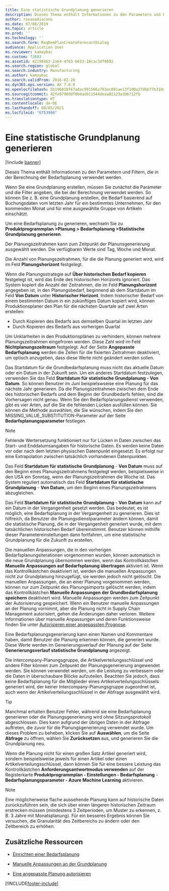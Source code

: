 ```yaml
---
title: Eine statistische Grundplanung generieren
description: Dieses Thema enthält Informationen zu den Parametern und Filtern, die in der Berechnung der Bedarfsplanung verwendet werden.
author: roxanadiaconu
ms.date: 07/08/2019
ms.topic: article
ms.prod: ''
ms.technology: ''
ms.search.form: ReqDemPlanCreateForecastDialog
audience: Application User
ms.reviewer: kamaybac
ms.custom: 72683
ms.assetid: 42190463-2a64-4f63-b653-10cac3df0692
ms.search.region: global
ms.search.industry: Manufacturing
ms.author: kamaybac
ms.search.validFrom: 2016-02-28
ms.dyn365.ops.version: AX 7.0.0
ms.openlocfilehash: 5b196018f67a8ac991566a703ec091ae13f100a27dbb77b310d59c6e2a55bb40
ms.sourcegitcommit: 42fe9790ddf0bdad911544deaa82123a396712fb
ms.translationtype: HT
ms.contentlocale: de-DE
ms.lasthandoff: 08/05/2021
ms.locfileid: "6753986"
---
```

# <a name="generate-a-statistical-baseline-forecast"></a>Eine statistische Grundplanung generieren

[!include [banner](../includes/banner.md)]

Dieses Thema enthält Informationen zu den Parametern und Filtern, die in der Berechnung der Bedarfsplanung verwendet werden. 

Wenn Sie eine Grundplanung erstellen, müssen Sie zunächst die Parameter und die Filter angeben, die bei der Berechnung verwendet werden. So können Sie z. B. eine Grundplanung erstellen, die Bedarf basierend auf Buchungsdaten vom letzten Jahr für ein bestimmtes Unternehmen, für den kommenden Monat und für eine ausgewählte Gruppe von Artikeln einschätzt. 

Um eine Bedarfsplanung zu generieren, wechseln Sie zu **Produktprogrammplan &gt;Planung &gt; Bedarfsplanung &gt;Statistische Grundplanung generieren**. 

Der Planungszeitrahmen kann zum Zeitpunkt der Planunsgenerierung ausgewählt werden. Die verfügbaren Werte sind Tag, Woche und Monat. 

Die Anzahl von Planungszeitrahmen, für die die Planung generiert wird, wird im Feld **Planungshorizont** festgelegt. 

Wenn die Planungsstrategie auf **Über historischen Bedarf kopieren** festgelegt ist, wird das Ende des historischen Horizonts ignoriert. Das System kopiert die Anzahl der Zeitrahmen, die im Feld **Planungshorizont** angegeben ist, in den Planungsbedarf, beginnend ab dem Startdatum im Feld **Von Datum** unter **Historischer Horizont**. Indem historischer Bedarf von einem bestimmten Datum in ein zukünftiges Datum kopiert wird, können Produktionsplaner den Plan für die nächsten Quartale auf zwei Arten erstellen:

-   Durch Kopieren des Bedarfs aus demselben Quartal im letzten Jahr
-   Durch Kopieren des Bedarfs aus vorherigen Quartal

Um Unklarheiten in den Produktionsplänen zu verhindern, können mehrere Planungszeitrahmen eingefroren werden. Diese Zahl wird im Feld **Nichtplanungszeitraum** festgelegt. Auf der Seite **Angepasste Bedarfsplanung** werden die Zellen für die fixierten Zeitrahmen deaktiviert, um optisch anzugeben, dass diese Werte nicht geändert werden sollen. 

Das Startdatum für die Grundbedarfsplanung muss nicht das aktuelle Datum oder ein Datum in der Zukunft sein. Um ein anderes Startdatum festzulegen, verwenden Sie das Feld **Startdatum für statistische Grundplanung - Von Datum**. So können Benutzer im Juni beispielswseise eine Planung für das nächste Jahr generieren. Da die Planungszeitrahmen zwischen dem Ende des historischen Bedarfs und dem Beginn der Grundbedarfs fehlen, sind die Vorhersagen nicht genau. Wenn Sie den Bedarfsplanungsdienst verwenden, gibt es vier Arten, auf die Sie die fehlenden Lücken ausfüllen können. Sie können die Methode auswählen, die Sie wünschen, indem Sie den MISSING\_VALUE\_SUBSTITUTION-Parameter auf der Seite **Bedarfsplanungsparameter** festlegen. 

> [!NOTE]
> Fehlende Wertersetzung funktioniert nur für Lücken in Daten zwischen das Start- und Enddatumsangaben für historische Daten. Es werden keine Daten vor oder nach dem letzten physischen Datenpunkt eingesetzt. Es erfolgt nur eine Extrapolation zwischen tatsächlich vorhandenen Datenpunkten. 

Das Feld **Startdatum für statistische Grundplanung** - **Von Datum** muss auf den Beginn eines Planungszeitrahmens festgelegt werden, beispielsweise in den USA ein Sonntag, wenn der Planungszeitrahmen die Woche ist. Das System reguliert automatisch das Feld **Startdatum für statistische Grundplanung** - **Von Datum**, um den Beginn eines Planungszeitrahmens abzugleichen. 

Das Feld **Startdatum für statistische Grundplanung** - **Von Datum** kann auf ein Datum in der Vergangenheit gesetzt werden. Das bedeutet, es ist möglich, eine Bedarfsplanung in der Vergangenheit zu generieren. Dies ist hilfreich, da Benutzer die Planungsdienstparameter ändern können, damit die statistische Planung, die in der Vergangenheit generiert wurde, mit dem tatsächlichen historischen Bedarf übereinstimmt. Benutzer können mithilfe dieser Parametereinstellungen dann fortfahren, um eine statistische Grundplanung für die Zukunft zu erstellen. 

Die manuellen Anpassungen, die in den vorherigen Bedarfsplanungsiterationen vorgenommen wurden, können automatisch in die neue Grundplanung übernommen werden, wenn das Kontrollkästchen **Manuelle Anpassungen auf Bedarfsplanung übertragen** aktiviert ist. Wenn das Kontrollkästchen deaktiviert ist, werden die manuellen Anpassungen nicht zur Grundplanung hinzugefügt, sie werden jedoch nicht gelöscht. Die manuellen Anpassungen, die an einer Planung vorgenommen werden, können nur zum Zeitpunkt des Planungsimports gelöscht werden, indem das Kontrollkästchen **Manuelle Anpassungen der Grundbedarfsplanung speichern** deaktiviert wird. Manuelle Anpassungen werden zum Zeitpunkt der Autorisierung gespeichert. Wenn ein Benutzer manuelle Anpassungen an der Planung vornimmt, aber die Planung nicht in Supply Chain Management autorisiert, gehen die Änderungen daher verloren. Weitere Informationen über manuelle Anpassungen und deren Funktionsweise finden Sie unter [Autorisieren einer angepassten Prognose](authorize-adjusted-forecast.md). 

Eine Bedarfsplanungsgenerierung kann einen Namen und Kommentare haben, damit Benutzer die Planung erkennen können, die generiert wurde. Diese Werte werden im Generierungsverlauf der Planung auf der Seite **Generierungsverlauf statistische Grundplanung** angezeigt. 

Die Intercompany-Planungsgruppe, die Artikelverteilungsschlüssel und andere Filter können zum Zeitpunkt der Planungsgenerierung angewendet werden. Sie können verwendet werden, um die Leistung zu verbessern oder die Daten in überschaubare Blöcke aufzuteilen. Beachten Sie jedoch, dass keine Bedarfsplanung für die Mitglieder eines Artikelverteilungsschlüssels generiert wird, der keiner Intercompany-Planungsgruppe zugeordnet ist, auch wenn der Artikelverteilungsschlüssel in der Abfrage ausgewählt wird. 

> [!TIP]
> Manchmal erhalten Benutzer Fehler, während sie eine Bedarfsplanung generieren oder die Planungsgenerierung wird ohne Sitzungsprotokoll abgeschlossen. Dies kann aufgrund der übrigen Daten in der Abfrage auftreten, die zuvor für die Planungsgenerierung verwendet wurde. Um dieses Problem zu beheben, klicken Sie auf **Auswählen**, um die Seite **Abfrage** zu öffnen, wählen Sie **Zurücksetzen** aus, und generieren Sie die Grundplanung neu. 

Wenn die Planung nicht für einen großen Satz Artikel generiert wird, sondern beispielsweise jeweils für einen Artikel oder einen Artikelverteilungsschlüssel, dann können Sie für eine bessere Leistung das Kontrollkästchen **Anforderungsantwortmodus verwenden** auf der Registerkarte **Produktprogrammplan - Einstellungen - Bedarfsplanung**  -  **Bedarfsplanungsparameter - Azure Machine Learning** aktivieren.

> [!NOTE]
> Eine möglicherweise flache aussehende Planung kann auf historische Daten zurückzuführen sein, die sich über einen längeren historischen Zeitraum erstrecken müssen (mindestens 3 Zeitperioden, um Muster zu erkennen, z. B. 3 Jahre mit Monatsplanung). Für ein besseres Ergebnis können Sie versuchen, die Granularität des Zeitbereichs zu ändern oder den Zeitbereich zu erhöhen.

## <a name="additional-resources"></a>Zusätzliche Ressourcen

- [Einrichten einer Bedarfsplanung](demand-forecasting-setup.md)

- [Manuelle Anpassungen an der Grundplanung](manual-adjustments-baseline-forecast.md)

- [Eine angepasste Planung autorisieren](authorize-adjusted-forecast.md)


[!INCLUDE[footer-include](../../includes/footer-banner.md)]